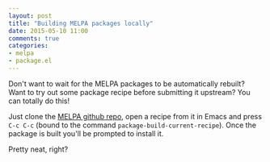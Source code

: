 ```yaml
---
layout: post
title: "Building MELPA packages locally"
date: 2015-05-10 11:00
comments: true
categories:
- melpa
- package.el
---
```


Don't want to wait for the MELPA packages to be automatically rebuilt?
Want to try out some package recipe before submitting it upstream? You can
totally do this!

Just clone the
[MELPA github repo](https://github.com/milkypostman/melpa), open a
recipe from it in Emacs and press `C-c C-c` (bound to the command
`package-build-current-recipe`). Once the package is built you'll be
prompted to install it.

Pretty neat, right?
